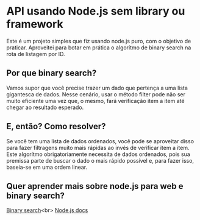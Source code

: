 # API usando Node.js sem library ou framework

Este é um projeto simples que fiz usando node.js puro, com o objetivo de praticar.
Aproveitei para botar em prática o algorítmo de binary search na rota de listagem por ID.

## Por que binary search?
Vamos supor que você precise trazer um dado que pertença a uma lista gigantesca de dados. Nesse cenário,
usar o método filter pode não ser muito eficiente uma vez que, o mesmo,
fará verificação item a item até chegar ao resultado esperado.

## E, então? Como resolver?
Se você tem uma lista de dados ordenados, você pode se aproveitar disso para fazer filtragens muito mais
rápidas ao invés de verificar item a item. Este algorítmo obrigatoriamente necessita de dados ordenados, pois sua
premissa parte de buscar o dado o mais rápido possível e, para fazer isso, baseia-se em uma ordem linear.

## Quer aprender mais sobre node.js para web e binary search?
[Binary search](https://www.khanacademy.org/computing/computer-science/algorithms/binary-search/a/binary-search#:~:text=Binary%20search%20is%20an%20efficient,game%20in%20the%20introductory%20tutorial.)<br>
[Node.js docs](https://nodejs.org/api/http.html)
